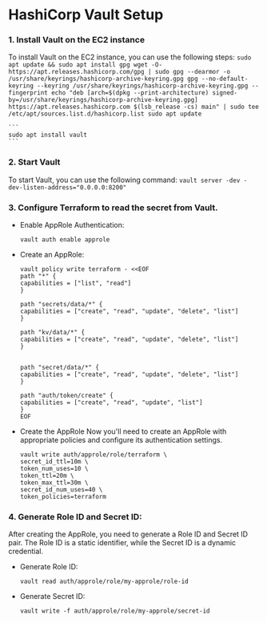 # HashiCorp Vault Setup

### 1. Install Vault on the EC2 instance
To install Vault on the EC2 instance, you can use the following steps:
    ```
    sudo apt update && sudo apt install gpg
    wget -O- https://apt.releases.hashicorp.com/gpg | sudo gpg --dearmor -o /usr/share/keyrings/hashicorp-archive-keyring.gpg
    gpg --no-default-keyring --keyring /usr/share/keyrings/hashicorp-archive-keyring.gpg --fingerprint
    echo "deb [arch=$(dpkg --print-architecture) signed-by=/usr/share/keyrings/hashicorp-archive-keyring.gpg] https://apt.releases.hashicorp.com $(lsb_release -cs) main" | sudo tee /etc/apt/sources.list.d/hashicorp.list
    sudo apt update
    ```

    ```
    sudo apt install vault
    ```

### 2. Start Vault
To start Vault, you can use the following command:
    ```
    vault server -dev -dev-listen-address="0.0.0.0:8200"
    ```

### 3. Configure Terraform to read the secret from Vault.
- Enable AppRole Authentication:
    ```
    vault auth enable approle
    ```

- Create an AppRole:
    ```
    vault policy write terraform - <<EOF
    path "*" {
    capabilities = ["list", "read"]
    }

    path "secrets/data/*" {
    capabilities = ["create", "read", "update", "delete", "list"]
    }

    path "kv/data/*" {
    capabilities = ["create", "read", "update", "delete", "list"]
    }


    path "secret/data/*" {
    capabilities = ["create", "read", "update", "delete", "list"]
    }

    path "auth/token/create" {
    capabilities = ["create", "read", "update", "list"]
    }
    EOF
    ```

- Create the AppRole
Now you'll need to create an AppRole with appropriate policies and configure its authentication settings.
    ```
    vault write auth/approle/role/terraform \
    secret_id_ttl=10m \
    token_num_uses=10 \
    token_ttl=20m \
    token_max_ttl=30m \
    secret_id_num_uses=40 \
    token_policies=terraform
    ```

### 4. Generate Role ID and Secret ID:
After creating the AppRole, you need to generate a Role ID and Secret ID pair. The Role ID is a static identifier, while the Secret ID is a dynamic credential.

- Generate Role ID:
    ```
    vault read auth/approle/role/my-approle/role-id
    ```

- Generate Secret ID:
    ```
    vault write -f auth/approle/role/my-approle/secret-id
    ```
